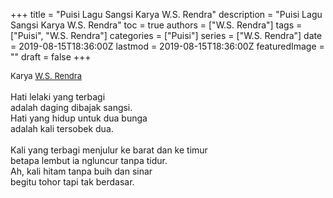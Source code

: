 +++
title = "Puisi Lagu Sangsi Karya W.S. Rendra"
description = "Puisi Lagu Sangsi Karya W.S. Rendra"
toc = true
authors = ["W.S. Rendra"]
tags = ["Puisi", "W.S. Rendra"]
categories = ["Puisi"]
series = ["W.S. Rendra"]
date = 2019-08-15T18:36:00Z
lastmod = 2019-08-15T18:36:00Z
featuredImage = ""
draft = false
+++

<div style="text-align: justify;">
<div style="font-size: small;">Karya <a href="/authors/w.s.-rendra/" target="_blank">W.S. Rendra</a></div><br />
Hati lelaki yang terbagi<br />adalah daging dibajak sangsi.<br />Hati yang hidup untuk dua bunga<br />adalah kali tersobek dua.<br /><br />Kali yang terbagi menjulur ke barat dan ke timur<br />betapa lembut ia ngluncur tanpa tidur.<br />Ah, kali hitam tanpa buih dan sinar<br />begitu tohor tapi tak berdasar.</div>
